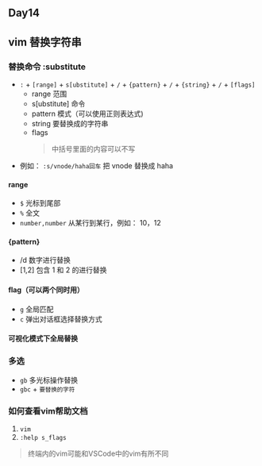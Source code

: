 ## Day14

## vim 替换字符串

### 替换命令 :substitute

- `:` + `[range]` + `s[ubstitute]` + `/` + `{pattern}` + `/` + `{string}` + `/` + `[flags]`
  - range 范围
  - s[ubstitute] 命令
  - pattern 模式（可以使用正则表达式)
  - string 要替换成的字符串
  - flags
    > 中括号里面的内容可以不写
- 例如： `:s/vnode/haha回车` 把 vnode 替换成 haha

#### range

- `$` 光标到尾部
- `%` 全文
- `number,number` 从某行到某行，例如： 10，12

#### {pattern}

- /d 数字进行替换
- [1,2] 包含 1 和 2 的进行替换

#### flag（可以两个同时用）

- `g` 全局匹配
- `c` 弹出对话框选择替换方式

#### 可视化模式下全局替换

### 多选

*  `gb` 多光标操作替换
* `gbc` + `要替换的字符` 

### 如何查看vim帮助文档

1. `vim`
2. `:help s_flags`
> 终端内的vim可能和VSCode中的vim有所不同
